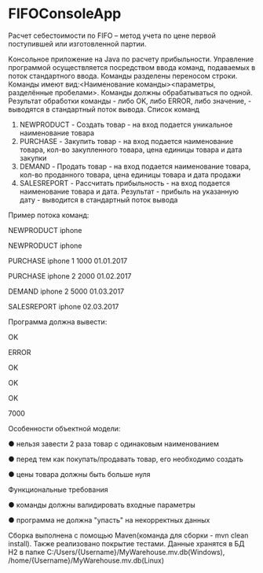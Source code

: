 # FIFOConsoleApp
Расчет себестоимости по FIFO – метод учета по цене первой поступившей или изготовленной партии.

Kонсольное приложение на Java по расчету прибыльности.
Управление программой осуществляется посредством ввода команд, подаваемых в поток
стандартного ввода. Команды разделены переносом строки. Команды имеют
вид:<Наименование команды><параметры, разделённые пробелами>. Команды должны
обрабатываться по одной. Результат обработки команды - либо OK, либо ERROR, либо
значение, - выводятся в стандартный поток вывода.
Список команд
1) NEWPRODUCT <name> - Создать товар - на вход подается уникальное
наименование товара
2) PURCHASE <name> <amount> <price> <date> - Закупить товар - на вход подается
наименование товара, кол-во закупленного товара, цена единицы товара и дата
закупки
3) DEMAND <name> <amount> <price> <date> - Продать товар - на вход подается
наименование товара, кол-во проданного товара, цена единицы товара и дата
продажи
4) SALESREPORT <name> <date> - Рассчитать прибыльность - на вход подается
наименование товара и дата. Результат - прибыль на указанную дату - выводится
в стандартный поток вывода

Пример потока команд:

NEWPRODUCT iphone

NEWPRODUCT iphone

PURCHASE iphone 1 1000 01.01.2017

PURCHASE iphone 2 2000 01.02.2017

DEMAND iphone 2 5000 01.03.2017

SALESREPORT iphone 02.03.2017

Программа должна вывести:

OK

ERROR

OK

OK

OK

7000

Особенности объектной модели:

● нельзя завести 2 раза товар с одинаковым наименованием

● перед тем как покупать/продавать товар, его необходимо создать

● цены товара должны быть больше нуля

Функциональные требования

● команды должны валидировать входные параметры

● программа не должна "упасть" на некорректных данных 


Сборка выполнена с помощью Maven(команда для сборки - mvn clean install).
Также реализовано покрытие тестами. Данные хранятся в БД H2 в папке C:/Users/{Username}/MyWarehouse.mv.db(Windows), /home/{Username}/MyWarehouse.mv.db(Linux)
